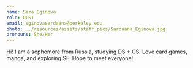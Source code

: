 ```yaml
---
name: Sara Eginova
role: UCS1
email: eginovasardaana@berkeley.edu
photo: ../resources/assets/staff_pics/Sardaana_Eginova.jpg
pronouns: She/Her
---
```

Hi! I am a sophomore from Russia, studying DS + CS. Love card games, manga, and exploring SF. Hope to meet everyone!